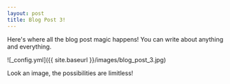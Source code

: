 ```yaml
---
layout: post
title: Blog Post 3!
---
```


Here's where all the blog post magic happens! You can write about anything and everything.

![_config.yml]({{ site.baseurl }}/images/blog_post_3.jpg)

Look an image, the possibilities are limitless!
